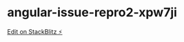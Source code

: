 # angular-issue-repro2-xpw7ji

[Edit on StackBlitz ⚡️](https://stackblitz.com/edit/angular-issue-repro2-xpw7ji)